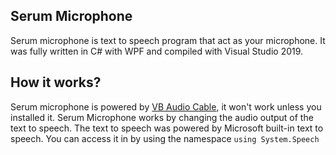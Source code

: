 ## Serum Microphone
Serum microphone is text to speech program that act as your microphone. It was fully written in C# with WPF and compiled with Visual Studio 2019.

## How it works?

Serum microphone is powered by [VB Audio Cable](https://vb-audio.com/Cable/), it won't work unless you installed it.
Serum Microphone works by changing the audio output of the text to speech. The text to speech was powered by Microsoft built-in text to speech.
You can access it in by using the namespace `using System.Speech`

